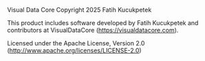 Visual Data Core
Copyright 2025 Fatih Kucukpetek

This product includes software developed by Fatih Kucukpetek and contributors
at VisualDataCore (https://visualdatacore.com).

Licensed under the Apache License, Version 2.0 (http://www.apache.org/licenses/LICENSE-2.0)

